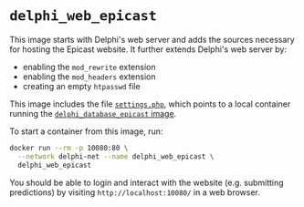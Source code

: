 # `delphi_web_epicast`

This image starts with Delphi's web server and adds the sources necessary for
hosting the Epicast website. It further extends Delphi's web server by:

- enabling the `mod_rewrite` extension
- enabling the `mod_headers` extension
- creating an empty `htpasswd` file

This image includes the file
[`settings.php`](assets/settings.php), which points to a local
container running the
[`delphi_database_epicast` image](../../database/epicast/README.md).

To start a container from this image, run:

```bash
docker run --rm -p 10080:80 \
  --network delphi-net --name delphi_web_epicast \
  delphi_web_epicast
```

You should be able to login and interact with the website (e.g. submitting
predictions) by visiting `http://localhost:10080/` in a web browser.
